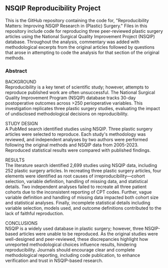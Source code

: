 ## NSQIP Reproducibility Project

This is the GitHub repository containing the code for, "Reproducibility Matters: Improving NSQIP Research in (Plastic) Surgery." Files in this repository include code for reproducing three peer-reviewed plastic surgery articles using the National Surgical Quality Improvement Project (NSQIP) database. Throughout the analysis, commentary was added with methodological excerpts from the original articles followed by questions that arose in attempting to code the analysis for that section of the original methods.

### Abstract
BACKGROUND  
Reproducibility is a key tenet of scientific study; however, attempts to reproduce published work are often unsuccessful. The National Surgical Quality Improvement Program (NSQIP) database tracks 30-day postoperative outcomes across >250 perioperative variables. This investigation replicates three plastic surgery studies, evaluating the impact of undisclosed methodological decisions on reproducibility.  

STUDY DESIGN  
A PubMed search identified studies using NSQIP. Three plastic surgery articles were selected to reproduce. Each study's methodology was reviewed, and independent analyses by two authors were performed following the original methods and NSQIP data from 2005-2023. Reproduced statistical results were compared with published findings.  

RESULTS  
The literature search identified 2,699 studies using NSQIP data, including 252 plastic surgery articles. In recreating three plastic surgery articles, four elements were identified as root causes of irreproducibility—cohort selection, variable definition, handling of missing data, and statistical details.  Two independent analyses failed to recreate all three patient cohorts due to the inconsistent reporting of CPT codes. Further, vague variable definition and handling of missing data impacted both cohort size and statistical analyses. Finally, incomplete statistical details including variable selection, models used, and outcome definitions contributed to the lack of faithful reproduction.  

CONCLUSIONS  
NSQIP is a widely used database in plastic surgery; however, three NSQIP-based articles were unable to be reproduced. As the original studies were well-designed and peer-reviewed, these discrepancies highlight how unreported methodological choices influence results, hindering reproducibility. Journals should encourage clear and complete methodological reporting, including code publication, to enhance verification and trust in NSQIP-based research.
